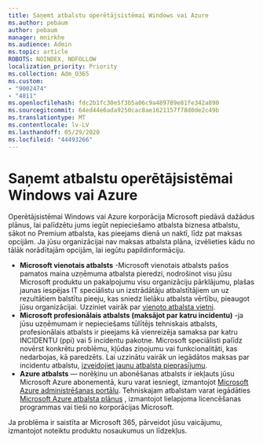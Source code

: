 ```yaml
---
title: Saņemt atbalstu operētājsistēmai Windows vai Azure
ms.author: pebaum
author: pebaum
manager: mnirkhe
ms.audience: Admin
ms.topic: article
ROBOTS: NOINDEX, NOFOLLOW
localization_priority: Priority
ms.collection: Adm_O365
ms.custom:
- "9002474"
- "4811"
ms.openlocfilehash: fdc2b1fc30e5f3b5a06c9a489789e81fe342a890
ms.sourcegitcommit: 64ed44e6ada9250cac8ae1621157f78d0de2c49b
ms.translationtype: MT
ms.contentlocale: lv-LV
ms.lasthandoff: 05/29/2020
ms.locfileid: "44493266"
---
```

# <a name="get-support-for-windows-or-azure"></a>Saņemt atbalstu operētājsistēmai Windows vai Azure

Operētājsistēmai Windows vai Azure korporācija Microsoft piedāvā dažādus plānus, lai palīdzētu jums iegūt nepieciešamo atbalsta biznesa atbalstu, sākot no Premium atbalsta, kas pieejams dienā un naktī, līdz pat maksas opcijām. Ja jūsu organizācijai nav maksas atbalsta plāna, izvēlieties kādu no tālāk norādītajām opcijām, lai iegūtu papildinformāciju.

- **Microsoft vienotais atbalsts** -Microsoft vienotais atbalsts pašos pamatos maina uzņēmuma atbalsta pieredzi, nodrošinot visu jūsu Microsoft produktu un pakalpojumu visu organizāciju pārklājumu, plašas jaunas iespējas IT speciālistu un izstrādātāju atbalstītājiem un uz rezultātiem balstītu pieeju, kas sniedz lielāku atbalsta vērtību, pieaugot jūsu organizācijai. Uzziniet vairāk par [vienoto atbalsta vietni](https://aka.ms/unified-support).
- **Microsoft profesionālais atbalsts (maksājot par katru incidentu)** -ja jūsu uzņēmumam ir nepieciešams tūlītējs tehniskais atbalsts, profesionālais atbalsts ir pieejams kā vienreizēja samaksa par katru INCIDENTU (ppi) vai 5 incidentu pakotne. Microsoft speciālisti palīdz novērst konkrētu problēmu, kļūdas ziņojumu vai funkcionalitāti, kas nedarbojas, kā paredzēts. Lai uzzinātu vairāk un iegādātos maksas par incidentu atbalstu, [izveidojiet jaunu atbalsta pieprasījumu](https://support.microsoft.com/supportforbusiness/productselection).
- **Azure atbalsts** — norēķinu un abonēšanas atbalsts ir iekļauts jūsu Microsoft Azure abonementā, kuru varat iesniegt, izmantojot [Microsoft Azure administrēšanas portālu](https://portal.azure.com/). Tehniskajam atbalstam varat iegādāties [Microsoft Azure atbalsta plānus](https://azure.microsoft.com/support/plans/) , izmantojot lielapjoma licencēšanas programmas vai tieši no korporācijas Microsoft.

Ja problēma ir saistīta ar Microsoft 365, pārveidot jūsu vaicājumu, izmantojot noteiktu produktu nosaukumus un līdzekļus.
